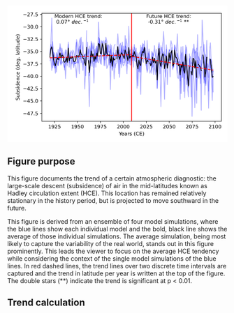 ![Proxy locations](/assets/HCE_trend.png)

## Figure purpose
This figure documents the trend of a certain atmospheric diagnostic: the large-scale descent (subsidence) of air in the mid-latitudes known as Hadley circulation extent (HCE). This location has remained relatively stationary in the history period, but is projected to move southward in the future. 

This figure is derived from an ensemble of four model simulations, where the blue lines show each individual model and the bold, black line shows the average of those individual simulations. The average simulation, being most likely to capture the variability of the real world, stands out in this figure prominently. This leads the viewer to focus on the average HCE tendency while considering the context of the single model simulations of the blue lines. In red dashed lines, the trend lines over two discrete time intervals are captured and the trend in latitude per year is written at the top of the figure. The double stars (**) indicate the trend is significant at p < 0.01.  

## Trend calculation
